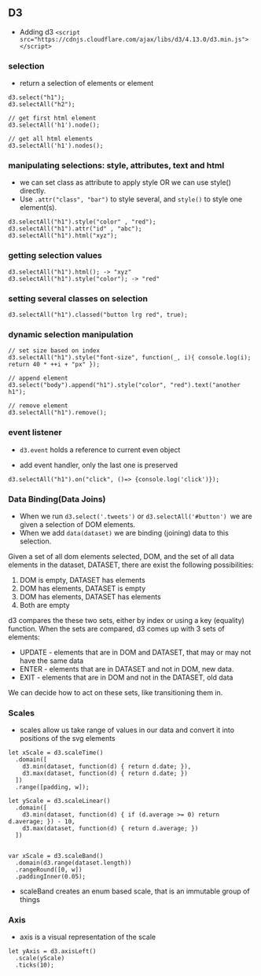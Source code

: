 ## D3

* Adding d3 `<script src="https://cdnjs.cloudflare.com/ajax/libs/d3/4.13.0/d3.min.js"></script>`

### selection

* return a selection of elements or element

```
d3.select("h1");
d3.selectAll("h2");

// get first html element
d3.selectAll('h1').node();

// get all html elements
d3.selectAll('h1').nodes();

```

### manipulating selections: style, attributes, text and html

* we can set class as attribute to apply style OR we can use style() directly.
* Use `.attr("class", "bar")` to style several, and  `style()` to style one element(s).

```
d3.selectAll("h1").style("color" , "red");
d3.selectAll("h1").attr("id" , "abc");
d3.selectAll("h1").html("xyz");
```

### getting selection values

```
d3.selectAll("h1").html(); -> "xyz"
d3.selectAll("h1").style("color"); -> "red"
```

### setting several classes on selection

```
d3.selectAll("h1").classed("button lrg red", true);
```

### dynamic selection manipulation

```
// set size based on index
d3.selectAll("h1").style("font-size", function(_, i){ console.log(i); return 40 * ++i + "px" });

// append element
d3.select("body").append("h1").style("color", "red").text("another h1");

// remove element
d3.selectAll("h1").remove();
```

### event listener

* `d3.event` holds a reference to current even object

* add event handler, only the last one is preserved
```
d3.selectAll("h1").on("click", ()=> {console.log('click')});
```

### Data Binding(Data Joins)

* When we run `d3.select('.tweets')` or `d3.selectAll('#button') `we are given a selection of DOM elements.
* When we add `data(dataset)` we are binding (joining) data to this selection.

Given a set of all dom elements selected, DOM, and the set of all data elements in the dataset, DATASET, there are exist the following possibilities:

1. DOM is empty, DATASET has elements
2. DOM has elements, DATASET is empty
3. DOM has elements, DATASET has elements
4. Both are empty

d3 compares the these two sets, either by index or using a key (equality) function.
When the sets are compared, d3 comes up with 3 sets of elements:

* UPDATE - elements that are in DOM and DATASET, that may or may not have the same data
* ENTER - elements that are in DATASET and not in DOM, new data.
* EXIT - elements that are in DOM and not in the DATASET, old data

We can decide how to act on these sets, like transitioning them in.


### Scales

* scales allow us take range of values in our data and convert it into positions of the svg elements
```
let xScale = d3.scaleTime()
  .domain([
    d3.min(dataset, function(d) { return d.date; }),
  	d3.max(dataset, function(d) { return d.date; })
  ])
  .range([padding, w]);
                   
let yScale = d3.scaleLinear()
  .domain([
    d3.min(dataset, function(d) { if (d.average >= 0) return d.average; }) - 10,
  	d3.max(dataset, function(d) { return d.average; })
  ])


var xScale = d3.scaleBand()
  .domain(d3.range(dataset.length))
  .rangeRound([0, w])
  .paddingInner(0.05);
```

* scaleBand creates an enum based scale, that is an immutable group of things

### Axis

* axis is a visual representation of the scale
```
let yAxis = d3.axisLeft()
  .scale(yScale)
  .ticks(10);
     
     
 ```
